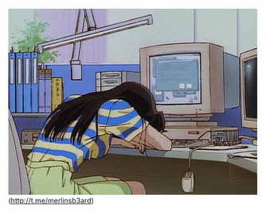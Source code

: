 ![Header](https://github.com/merllinsbeard/merllinsbeard/blob/main/gif/gif.gif)(http://t.me/merlinsb3ard)